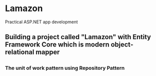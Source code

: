 # Lamazon
Practical ASP.NET app development

<h2>Building a project called "Lamazon" with Entity Framework Core which is modern object-relational mapper<h2>
<h3>The unit of work pattern using Repository Pattern<h3>


